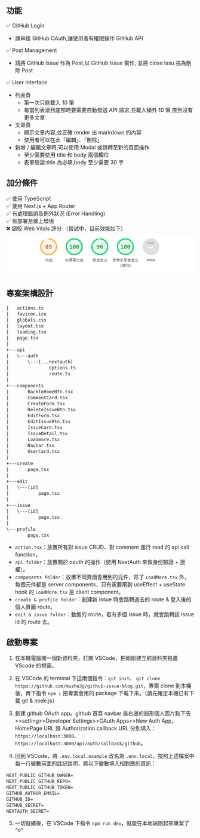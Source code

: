 ## 功能

✅ GitHub Login

- 請串接 GitHub OAuth,讓使用者有權限操作 GitHub API

✅ Post Management

- 請將 GitHub Issue 作為 Post,以 GitHub Issue 實作, 並將 close Issu 視為刪除 Post

✅ User Interface

- 列表頁
  - 第一次只能載入 10 筆
  - 每當列表滾到底部時要需要自動發送 API 請求,並載入額外 10 筆,直到沒有更多文章
- 文章頁
  - 顯示文章內容,並正確 render 出 markdown 的內容
  - 使用者可以在此「編輯」、「刪除」
- 新增 / 編輯文章時,可以使用 Modal 或跳轉至新的頁面操作
  - 至少需要使用 title 和 body 兩個欄位
  - 表單驗證:title 為必填,body 至少需要 30 字

## 加分條件

✅ 使用 TypeScript  
✅ 使用 Next.js + App Router  
✅ 有處理錯誤及例外狀況 (Error Handling)  
✅ 有部署至線上環境  
❌ 調校 Web Vitals 評分 （嘗試中，目前效能如下）
![Alt text](image.png)

## 專案架構設計

```
|   actions.ts
|   favicon.ico
|   globals.css
|   layout.tsx
|   loading.tsx
|   page.tsx
|
+---api
|   \---auth
|       \---[...nextauth]
|               options.ts
|               route.ts
|
+---components
|       BackToHomeBtn.tsx
|       CommentCard.tsx
|       CreateForm.tsx
|       DeleteIssueBtn.tsx
|       EditForm.tsx
|       EditIssueBtn.tsx
|       IssueCard.tsx
|       IssueDetail.tsx
|       Loadmore.tsx
|       Navbar.tsx
|       UserCard.tsx
|
+---create
|       page.tsx
|
+---edit
|   \---[id]
|           page.tsx
|
+---issue
|   \---[id]
|           page.tsx
|
\---profile
        page.tsx
```

- `action.tsx`：放置所有對 issue CRUD、對 comment 進行 read 的 api call function。
- `api folder`：放置關於 oauth 的操作（使用 NextAuth 來做身份驗證 + 授權）。
- `components folder`：放置不同頁面會用到的元件，除了 `LoadMore.tsx` 外，每個元件都是 server components，只有需要用到 useEffect + useState hook 的 `LoadMore.tsx` 是 client component。
- `create & profile folder`：創建新 issue 時會跳轉過去的 route & 登入後的個人頁面 route。
- `edit & issue folder`：動態的 route，若有多個 issue 時，就會跳轉該 issue id 的 route 去。

## 啟動專案

1. 在本機電腦開一個新資料夾，打開 VSCode，把剛剛建立的資料夾拖進 VScode 的視窗。

2. 在 VSCode 的 terminal 下這兩個指令：`git init`、 `git clone https://github.com/muzha3g/github-issue-blog.git`，專案 clone 到本機後，再下指令 `npm i` 把專案會用的 package 下載下來。（請先確定本機已有下載 git & node.js）

3. 創建 github OAuth app。github 首頁 navbar 最右邊的圓形個人圖片點下去>>setting>>Developer Settings>>OAuth Apps>>New Auth App，HomePage URL 跟 Authorization callback URL 分別填入：`https://localhost:3000`、`https://localhost:3000/api/auth/callback/github`。

4. 回到 VSCode，將 `.env.local.example` 改名為 `.env.local`，按照上述檔案中每一行變數前面的註記說明，將以下變數填入相對應的資訊：
```
NEXT_PUBLIC_GITHUB_OWNER=
NEXT_PUBLIC_GITHUB_REPO=
NEXT_PUBLIC_GITHUB_TOKEN=
GITHUB_AUTHOR_EMAIL=
GITHUB_ID=
GITHUB_SECRET=
NEXTAUTH_SECRET=
```

5. 一切就緒後，在 VSCode 下指令 `npm run dev`，就能在本地端跑起來專案了 ^o^
